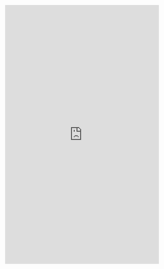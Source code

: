 <embed src="https://physics-notes.github.io/Web/Electromagnetism/Electromagnetism.pdf" width="100%" height="850px"/>
